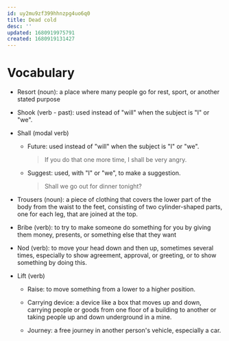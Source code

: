 ```yaml
---
id: uy2mu9zf399hhnzpg4uo6q0
title: Dead cold
desc: ''
updated: 1680919975791
created: 1680919131427
---
```



# Vocabulary

- Resort (noun): a place where many people go for rest, sport, or another stated purpose

- Shook (verb - past): used instead of "will" when the subject is "I" or "we".

- Shall (modal verb)

    - Future: used instead of "will" when the subject is "I" or "we".

        > If you do that one more time, I shall be very angry.

    - Suggest: used, with "I" or "we", to make a suggestion.

        > Shall we go out for dinner tonight?

- Trousers (noun): a piece of clothing that covers the lower part of the body from the waist to the feet, consisting of two cylinder-shaped parts, one for each leg, that are joined at the top.

- Bribe (verb): to try to make someone do something for you by giving them money, presents, or something else that they want

- Nod (verb): to move your head down and then up, sometimes several times, especially to show agreement, approval, or greeting, or to show something by doing this.

- Lift (verb)

    - Raise: to move something from a lower to a higher position.

    - Carrying device: a device like a box that moves up and down, carrying people or goods from one floor of a building to another or taking people up and down underground in a mine.

    - Journey: a free journey in another person's vehicle, especially a car.
